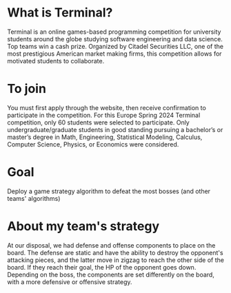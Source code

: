 # What is Terminal?

Terminal is an online games-based programming competition for university students around the globe studying software engineering and data science.
Top teams win a cash prize.
Organized by Citadel Securities LLC, one of the most prestigious American market making firms, this competition allows for motivated students to collaborate.

# To join

You must first apply through the website, then receive confirmation to participate in the competition. For this Europe Spring 2024 Terminal competition, only 60 students were selected to participate.
Only undergraduate/graduate students in good standing pursuing a bachelor’s or master’s degree in Math, Engineering, Statistical Modeling, Calculus, Computer Science, Physics, or Economics were considered.

# Goal

Deploy a game strategy algorithm to defeat the most bosses (and other teams' algorithms)

# About my team's strategy

At our disposal, we had defense and offense components to place on the board. The defense are static and have the ability to destroy the opponent's attacking pieces, and the latter move in zigzag to reach the other side of the board. If they reach their goal, the HP of the opponent goes down.
Depending on the boss, the components are set differently on the board, with a more defensive or offensive strategy. 
